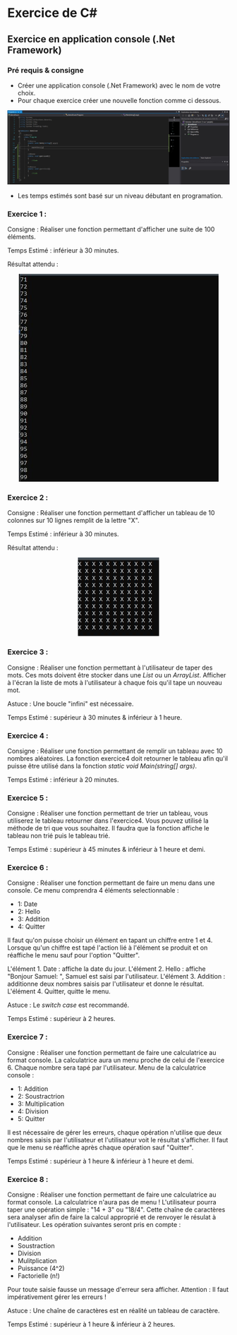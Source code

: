 # Exercice de C#

## Exercice en application console (.Net Framework)

### Pré requis & consigne

- Créer une application console (.Net Framework) avec le nom de votre choix.
- Pour chaque exercice créer une nouvelle fonction comme ci dessous.

<p align="center">
    <img src="exo_capture.jpg">
</p>

- Les temps estimés sont basé sur un niveau débutant en programation.

### Exercice 1 : 

Consigne : Réaliser une fonction permettant d'afficher une suite de 100 éléments.

Temps Estimé : inférieur à 30 minutes.

Résultat attendu : 
<p align="center">
    <img src="Exercice1.JPG">
</p>

### Exercice 2 : 

Consigne : Réaliser une fonction permettant d'afficher un tableau de 10 colonnes sur 10 lignes remplit de la lettre "X".

Temps Estimé : inférieur à 30 minutes.

Résultat attendu : 
<p align="center">
    <img src="Exercice2.JPG">
</p>

### Exercice 3 : 

Consigne : Réaliser une fonction permettant à l'utilisateur de taper des mots. Ces mots doivent être stocker dans une *List* ou un *ArrayList*. Afficher à l'écran la liste de mots à l'utilisateur à chaque fois qu'il tape un nouveau mot.

Astuce : Une boucle "infini" est nécessaire.

Temps Estimé : supérieur à 30 minutes & inférieur à 1 heure.

### Exercice 4 : 

Consigne : Réaliser une fonction permettant de remplir un tableau avec 10 nombres aléatoires. La fonction exercice4 doit retourner le tableau afin qu'il puisse être utilisé dans la fonction *static void Main(string[] args)*.

Temps Estimé : inférieur à 20 minutes.

### Exercice 5 : 

Consigne : Réaliser une fonction permettant de trier un tableau, vous utiliserez le tableau retourner dans l'exercice4. Vous pouvez utilisé la méthode de tri que vous souhaitez. Il faudra que la fonction affiche le tableau non trié puis le tableau trié.

Temps Estimé : supérieur à 45 minutes & inférieur à 1 heure et demi.

### Exercice 6 :

Consigne : Réaliser une fonction permettant de faire un menu dans une console. Ce menu comprendra 4 éléments selectionnable : 
- 1: Date
- 2: Hello
- 3: Addition
- 4: Quitter

Il faut qu'on puisse choisir un élément en tapant un chiffre entre 1 et 4. Lorsque qu'un chiffre est tapé l'action lié à l'élément se produit et on réaffiche le menu sauf pour l'option "Quitter".

L'élément 1. Date : affiche la date du jour.
L'élément 2. Hello : affiche "Bonjour Samuel: ", Samuel est saisi par l'utilisateur.
L'élément 3. Addition : additionne deux nombres saisis par l'utilisateur et donne le résultat.
L'élément 4. Quitter, quitte le menu.

Astuce : Le *switch case* est recommandé.

Temps Estimé : supérieur à 2 heures.

### Exercice 7 : 

Consigne : Réaliser une fonction permettant de faire une calculatrice au format console. La calculatrice aura un menu proche de celui de l'exercice 6. Chaque nombre sera tapé par l'utilisateur.
Menu de la calculatrice console : 
- 1: Addition
- 2: Soustractrion
- 3: Multiplication
- 4: Division
- 5: Quitter

Il est nécessaire de gérer les erreurs, chaque opération n'utilise que deux nombres saisis par l'utilisateur et l'utilisateur voit le résultat s'afficher. 
Il faut que le menu se réaffiche après chaque opération sauf "Quitter".

Temps Estimé : supérieur à 1 heure & inférieur à 1 heure et demi.

### Exercice 8 :

Consigne : Réaliser une fonction permettant de faire une calculatrice au format console. La calculatrice n'aura pas de menu !
L'utilisateur pourra taper une opération simple : "14 + 3" ou "18/4".
Cette chaîne de caractères sera analyser afin de faire la calcul approprié et de renvoyer le résulat à l'utilisateur. Les opération suivantes seront pris en compte : 
- Addition
- Soustraction
- Division
- Mulitplication
- Puissance (4^2)
- Factorielle (n!)

Pour toute saisie fausse un message d'erreur sera afficher.
Attention : Il faut impérativement gérer les erreurs !

Astuce : Une chaîne de caractères est en réalité un tableau de caractère.

Temps Estimé : supérieur à 1 heure & inférieur à 2 heures.